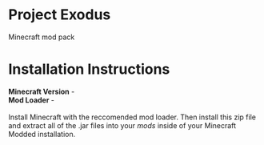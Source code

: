 # Project Exodus
Minecraft mod pack

# Installation Instructions
**Minecraft Version** - </br>
**Mod Loader** -  </br></br>
Install Minecraft with the reccomended mod loader. Then install this zip file and extract all of the .jar files into your *mods* inside of your Minecraft Modded installation. </br>
